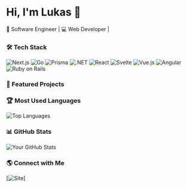 # Hi, I'm Lukas 👋  
🚀 Software Engineer | 💻 Web Developer | 

### 🛠 Tech Stack  
![Next.js](https://img.shields.io/badge/Next.js-000000?style=for-the-badge&logo=nextdotjs) ![Go](https://img.shields.io/badge/Go-00ADD8?style=for-the-badge&logo=go) ![Prisma](https://img.shields.io/badge/Prisma-2D3748?style=for-the-badge&logo=prisma) ![.NET](https://img.shields.io/badge/.NET-512BD4?style=for-the-badge&logo=dotnet&logoColor=white) ![React](https://img.shields.io/badge/React-61DAFB?style=for-the-badge&logo=react&logoColor=black) ![Svelte](https://img.shields.io/badge/Svelte-FF3E00?style=for-the-badge&logo=svelte&logoColor=white) ![Vue.js](https://img.shields.io/badge/Vue.js-4FC08D?style=for-the-badge&logo=vue.js&logoColor=white) ![Angular](https://img.shields.io/badge/Angular-DD0031?style=for-the-badge&logo=angular&logoColor=white) ![Ruby on Rails](https://img.shields.io/badge/Ruby_on_Rails-CC0000?style=for-the-badge&logo=rubyonrails&logoColor=white)  

### 📌 Featured Projects  

### 🏆 Most Used Languages  
![Top Languages](https://github-readme-stats.vercel.app/api/top-langs/?username=L-G&layout=compact&theme=dark)  

### 📊 GitHub Stats  
![Your GitHub Stats](https://github-readme-stats.vercel.app/api?username=luk3edev&show_icons=true&theme=dark)  

### 🌎 Connect with Me  
[![Site](https://lucode.tech/)]
